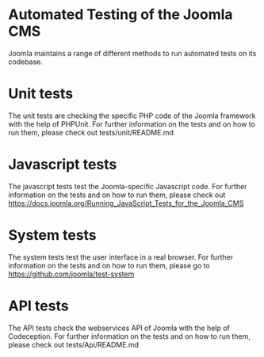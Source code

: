 Automated Testing of the Joomla CMS
==========

Joomla maintains a range of different methods to run automated tests on its codebase.

Unit tests
==========
The unit tests are checking the specific PHP code of the Joomla framework with the help of PHPUnit. For further information on the tests and on how to run them, please check out tests/unit/README.md

Javascript tests
==========
The javascript tests test the Joomla-specific Javascript code. For further information on the tests and on how to run them, please check out https://docs.joomla.org/Running_JavaScript_Tests_for_the_Joomla_CMS

System tests
==========
The system tests test the user interface in a real browser. For further information on the tests and on how to run them, please go to https://github.com/joomla/test-system

API tests
==========
The API tests check the webservices API of Joomla with the help of Codeception. For further information on the tests and on how to run them, please check out tests/Api/README.md